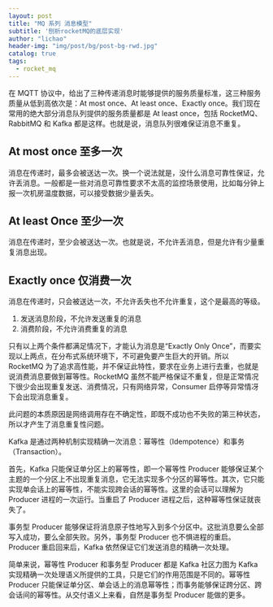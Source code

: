 ```yaml
---
layout: post
title: "MQ 系列 消息模型"
subtitle: '刨析rocketMQ的底层实现'
author: "lichao"
header-img: "img/post/bg/post-bg-rwd.jpg"
catalog: true
tags:
  - rocket_mq
---
```




在 MQTT 协议中，给出了三种传递消息时能够提供的服务质量标准，这三种服务质量从低到高依次是：At most once、At least once、Exactly once。我们现在常用的绝大部分消息队列提供的服务质量都是 At least once，包括 RocketMQ、RabbitMQ 和 Kafka 都是这样。也就是说，消息队列很难保证消息不重复。

## At most once 至多一次

消息在传递时，最多会被送达一次。换一个说法就是，没什么消息可靠性保证，允许丢消息。一般都是一些对消息可靠性要求不太高的监控场景使用，比如每分钟上报一次机房温度数据，可以接受数据少量丢失。

## At least Once 至少一次

消息在传递时，至少会被送达一次。也就是说，不允许丢消息，但是允许有少量重复消息出现。

## Exactly once 仅消费一次

消息在传递时，只会被送达一次，不允许丢失也不允许重复，这个是最高的等级。

1. 发送消息阶段，不允许发送重复的消息
2. 消费阶段，不允许消费重复的消息

只有以上两个条件都满足情况下，才能认为消息是“Exactly Only Once”，而要实现以上两点，在分布式系统环境下，不可避免要产生巨大的开销。所以 RocketMQ 为了追求高性能，并不保证此特性，要求在业务上进行去重，也就是说消费消息要做到幂等性。RocketMQ 虽然不能严格保证不重复，但是正常情况下很少会出现重复发送、消费情况，只有网络异常，Consumer 启停等异常情冴下会出现消息重复。

此问题的本质原因是网络调用存在不确定性，即既不成功也不失败的第三种状态，所以才产生了消息重复性问题。

Kafka 是通过两种机制实现精确一次消息：幂等性（Idempotence）和事务（Transaction）。

首先，Kafka 只能保证单分区上的幂等性，即一个幂等性 Producer 能够保证某个主题的一个分区上不出现重复消息，它无法实现多个分区的幂等性。其次，它只能实现单会话上的幂等性，不能实现跨会话的幂等性。这里的会话可以理解为 Producer 进程的一次运行。当重启了 Producer 进程之后，这种幂等性保证就丧失了。

事务型 Producer 能够保证将消息原子性地写入到多个分区中。这批消息要么全部写入成功，要么全部失败。另外，事务型 Producer 也不惧进程的重启。Producer 重启回来后，Kafka 依然保证它们发送消息的精确一次处理。

简单来说，幂等性 Producer 和事务型 Producer 都是 Kafka 社区力图为 Kafka 实现精确一次处理语义所提供的工具，只是它们的作用范围是不同的。幂等性 Producer 只能保证单分区、单会话上的消息幂等性；而事务能够保证跨分区、跨会话间的幂等性。从交付语义上来看，自然是事务型 Producer 能做的更多。
